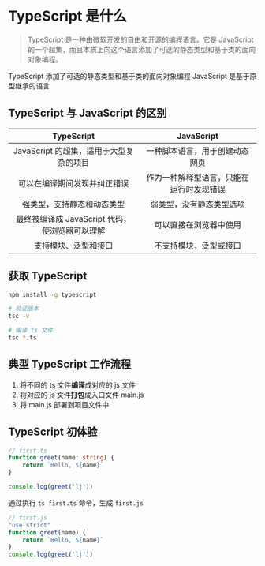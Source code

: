# TypeScript 是什么
> TypeScript 是一种由微软开发的自由和开源的编程语言。它是 JavaScript 的一个超集，而且本质上向这个语言添加了可选的静态类型和基于类的面向对象编程。

TypeScript 添加了可选的静态类型和基于类的面向对象编程
JavaScript 是基于原型继承的语言

## TypeScript 与 JavaScript 的区别
|TypeScript|JavaScript|
|:---:|:---:|
|JavaScript 的超集，适用于大型复杂的项目|一种脚本语言，用于创建动态网页|
|可以在编译期间发现并纠正错误|作为一种解释型语言，只能在运行时发现错误|
|强类型，支持静态和动态类型|弱类型，没有静态类型选项|
|最终被编译成 JavaScript 代码，使浏览器可以理解|可以直接在浏览器中使用|
|支持模块、泛型和接口|不支持模块，泛型或接口|

## 获取 TypeScript
```bash
npm install -g typescript

# 验证版本
tsc -v

# 编译 ts 文件
tsc *.ts

```

## 典型 TypeScript 工作流程
1. 将不同的 ts 文件**编译**成对应的 js 文件
2. 将对应的 js 文件**打包**成入口文件 main.js
3. 将 main.js 部署到项目文件中

## TypeScript 初体验
```ts
// first.ts
function greet(name: string) {
    return `Hello, ${name}`
}

console.log(greet('lj'))
```
通过执行 `ts first.ts` 命令，生成 `first.js`
```js
// first.js
"use strict"
function greet(name) {
    return `Hello, ${name}`
}
console.log(greet('lj'))
```